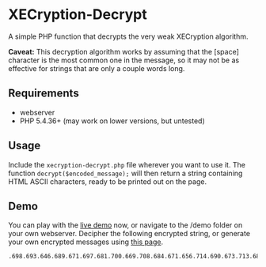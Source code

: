 XECryption-Decrypt
==================

A simple PHP function that decrypts the very weak XECryption algorithm.

**Caveat:** This decryption algorithm works by assuming that the [space] character is the most common one in the message, so it may not be as effective for strings that are only a couple words long.


## Requirements

- webserver
- PHP 5.4.36+ (may work on lower versions, but untested)

## Usage

Include the `xecryption-decrypt.php` file wherever you want to use it. The function `decrypt($encoded_message);` will then return a string containing HTML ASCII characters, ready to be printed out on the page.

## Demo

You can play with the [live demo](http://nimirea.com/scripts/xecryption-decrypt/demo) now, or navigate to the /demo folder on your own webserver. Decipher the following encrypted string, or generate your own encrypted messages using [this page](https://www.hackthissite.org/missions/realistic/6/encryption.php).

```
.698.693.646.689.671.697.681.700.669.708.684.671.656.714.690.673.713.682.679.653.653.686.705.664.692.693.679.660.705.702.639.651.695.675.664.713.709.714.634.674.707.673.684.699.669.656.674.730.685.691.682.692.715.656.676.680.700.655.653.677.680.697.687.676.670.724.659.707.703.691.666.628.681.660.728.675.686.696.676.696.682.672.646.667.694.655.704.661.663.730.704.665.693.686.673.705.675.635.676.643.635.707.673.680.670.686.712.672.672.700.691.632.646.707.689.659.721.707.709.642.659.667.736.677.678.699.711.663.694.670.663.652.660.702.695.695.705.650.710.663.680.637.670.678.665.672.714.704.702.668.686.640.659.686.663.701.709.691.661.683.678.700.671.652.676
```
